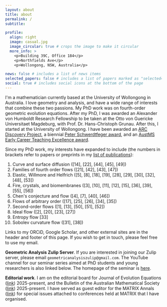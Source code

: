 ```yaml
---
layout: about
title: about
permalink: /
subtitle: 

profile:
  align: right
  image: casual.jpg
  image_circular: true # crops the image to make it circular
  more_info: >
    <p>Building 39C, Office 184</p>
    <p>Northfields Ave</p>
    <p>Wollongong, NSW, Australia</p>

news: false # includes a list of news items
selected_papers: false # includes a list of papers marked as "selected={true}"
social: true # includes social icons at the bottom of the page
---
```


I'm a mathematician currently based at the University of Wollongong in Australia.
I love geometry and analysis, and have a wide range of interests that combine these two passions.
My PhD work was on fourth-order geometric evolution equations.
After my PhD, I was awarded an Alexander von Humboldt Research Fellowship to be taken at the Otto von Guericke Universitaet Magdeburg, with Prof. Dr. Hans-Christoph Grunau.
After this, I started at the University of Wollongong.
I have been awarded an [ARC Discovery Project](https://researchdata.edu.au/discovery-projects-grant-id-dp150100375/617672), a biennial [Peter Schwerdtfeger award](https://www.humboldtaustralia.org.au/aavhf-award-winners/), and an [AustMS Early Career Teaching Excellence award](https://austms.org.au/awards-grants/awards/the-teaching-excellence-awards/the-2018-early-career-teaching-excellence-award/).

Since my PhD work, my interests have expanded to include (the numbers in brackets refer to papers or preprints in my [list of publications](https://glenw83.github.io/assets/pdf/refs.pdf)):

1. Curve and surface diffusion ([14], [22], [44], [45], [49])
2. Families of fourth order flows ([21], [42], [43], [47])
3. Elastic, Willmore and Helfrich ([5], [8], [18], [19], [28], [29], [30], [32], [48], [53])
4. Fire, crystals, and biomembranes ([3], [10], [11], [12], [15], [36], [39], [55], [56])
5. Chen's conjecture and flow ([4], [7], [40], [46])
6. Flows of arbitrary order ([17], [25], [26], [34], [35])
7. Second-order flows ([1], [13], [50], [51], [52])
8. Ideal flow ([2], [20], [23], [27])
9. Entropy flow [33]
10. Sobolev curvature flow ([31], [38])

Links to my ORCiD, Google Scholar, and other external sites are in the header and footer of this page.
If you wish to get in touch, please feel free to use my email.

**Geometric Analysis Zulip Server**. If you are interested in joining our Zulip server, please email `geometricanalysiszulip@gmail.com`.
The YouTube channel for our seminar series aimed at PhD students and young researchers is also linked below.
The homepage of the seminar is [here](https://oz-geom-pde.github.io/).

**Editorial work**. I am on the editorial board for Journal of Evolution Equations ([link](https://link.springer.com/journal/28)) 2025-present, and the Bulletin of the Australian Mathematical Society ([link](https://www.cambridge.org/core/journals/bulletin-of-the-australian-mathematical-society)) 2025-present. I have served as guest editor for the MATRIX Annals ([link](https://www.matrix-inst.org.au/book-series/)) for special issues attached to conferences held at MATRIX that I have organised.
